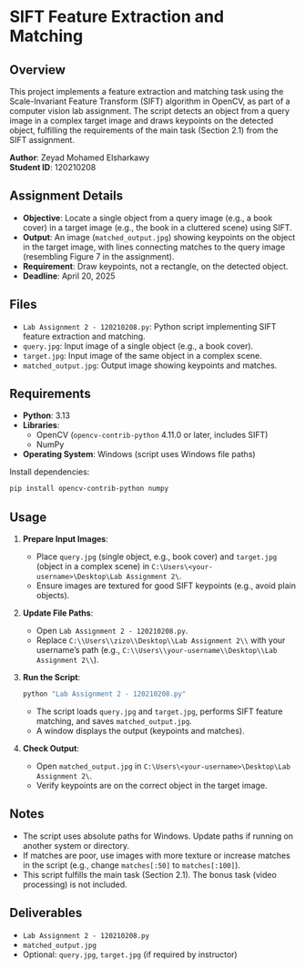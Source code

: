 # SIFT Feature Extraction and Matching

## Overview

This project implements a feature extraction and matching task using the Scale-Invariant Feature Transform (SIFT) algorithm in OpenCV, as part of a computer vision lab assignment. The script detects an object from a query image in a complex target image and draws keypoints on the detected object, fulfilling the requirements of the main task (Section 2.1) from the SIFT assignment.

**Author**: Zeyad Mohamed Elsharkawy\
**Student ID**: 120210208

## Assignment Details

- **Objective**: Locate a single object from a query image (e.g., a book cover) in a target image (e.g., the book in a cluttered scene) using SIFT.
- **Output**: An image (`matched_output.jpg`) showing keypoints on the object in the target image, with lines connecting matches to the query image (resembling Figure 7 in the assignment).
- **Requirement**: Draw keypoints, not a rectangle, on the detected object.
- **Deadline**: April 20, 2025

## Files

- `Lab Assignment 2 - 120210208.py`: Python script implementing SIFT feature extraction and matching.
- `query.jpg`: Input image of a single object (e.g., a book cover).
- `target.jpg`: Input image of the same object in a complex scene.
- `matched_output.jpg`: Output image showing keypoints and matches.

## Requirements

- **Python**: 3.13
- **Libraries**:
  - OpenCV (`opencv-contrib-python` 4.11.0 or later, includes SIFT)
  - NumPy
- **Operating System**: Windows (script uses Windows file paths)

Install dependencies:

```bash
pip install opencv-contrib-python numpy
```

## Usage

1. **Prepare Input Images**:

   - Place `query.jpg` (single object, e.g., book cover) and `target.jpg` (object in a complex scene) in `C:\Users\<your-username>\Desktop\Lab Assignment 2\`.
   - Ensure images are textured for good SIFT keypoints (e.g., avoid plain objects).

2. **Update File Paths**:

   - Open `Lab Assignment 2 - 120210208.py`.
   - Replace `C:\\Users\\zizo\\Desktop\\Lab Assignment 2\\` with your username’s path (e.g., `C:\\Users\\your-username\\Desktop\\Lab Assignment 2\\`).

3. **Run the Script**:

   ```bash
   python "Lab Assignment 2 - 120210208.py"
   ```

   - The script loads `query.jpg` and `target.jpg`, performs SIFT feature matching, and saves `matched_output.jpg`.
   - A window displays the output (keypoints and matches).

4. **Check Output**:

   - Open `matched_output.jpg` in `C:\Users\<your-username>\Desktop\Lab Assignment 2\`.
   - Verify keypoints are on the correct object in the target image.

## Notes

- The script uses absolute paths for Windows. Update paths if running on another system or directory.
- If matches are poor, use images with more texture or increase matches in the script (e.g., change `matches[:50]` to `matches[:100]`).
- This script fulfills the main task (Section 2.1). The bonus task (video processing) is not included.

## Deliverables

- `Lab Assignment 2 - 120210208.py`
- `matched_output.jpg`
- Optional: `query.jpg`, `target.jpg` (if required by instructor)